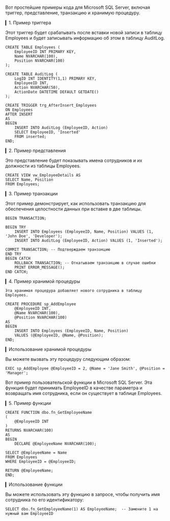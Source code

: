 Вот простейшие примеры кода для Microsoft SQL Server, включая триггер, представление, транзакцию и хранимую процедуру.

▎1. Пример триггера

Этот триггер будет срабатывать после вставки новой записи в таблицу Employees и будет записывать информацию об этом в таблицу AuditLog.

    CREATE TABLE Employees (
        EmployeeID INT PRIMARY KEY,
        Name NVARCHAR(100),
        Position NVARCHAR(100)
    );
    
    CREATE TABLE AuditLog (
        LogID INT IDENTITY(1,1) PRIMARY KEY,
        EmployeeID INT,
        Action NVARCHAR(50),
        ActionDate DATETIME DEFAULT GETDATE()
    );
    
    CREATE TRIGGER trg_AfterInsert_Employees
    ON Employees
    AFTER INSERT
    AS
    BEGIN
        INSERT INTO AuditLog (EmployeeID, Action)
        SELECT EmployeeID, 'Inserted'
        FROM inserted;
    END;


▎2. Пример представления

Это представление будет показывать имена сотрудников и их должности из таблицы Employees.

    CREATE VIEW vw_EmployeeDetails AS
    SELECT Name, Position
    FROM Employees;


▎3. Пример транзакции

Этот пример демонстрирует, как использовать транзакцию для обеспечения целостности данных при вставке в две таблицы.

    BEGIN TRANSACTION;
    
    BEGIN TRY
        INSERT INTO Employees (EmployeeID, Name, Position) VALUES (1, 'John Doe', 'Developer');
        INSERT INTO AuditLog (EmployeeID, Action) VALUES (1, 'Inserted');
    
    COMMIT TRANSACTION; -- Подтверждаем транзакцию
    END TRY
    BEGIN CATCH
        ROLLBACK TRANSACTION; -- Откатываем транзакцию в случае ошибки
        PRINT ERROR_MESSAGE();
    END CATCH;
    
    
▎4. Пример хранимой процедуры
    
    Эта хранимая процедура добавляет нового сотрудника в таблицу Employees.
    
    CREATE PROCEDURE sp_AddEmployee
        @EmployeeID INT,
        @Name NVARCHAR(100),
        @Position NVARCHAR(100)
    AS
    BEGIN
        INSERT INTO Employees (EmployeeID, Name, Position)
        VALUES (@EmployeeID, @Name, @Position);
    END;


▎Использование хранимой процедуры

Вы можете вызвать эту процедуру следующим образом:

    EXEC sp_AddEmployee @EmployeeID = 2, @Name = 'Jane Smith', @Position = 'Manager';


Вот пример пользовательской функции в Microsoft SQL Server. Эта функция будет принимать EmployeeID в качестве параметра и возвращать имя сотрудника, если он существует в таблице Employees.

▎5. Пример функции

    CREATE FUNCTION dbo.fn_GetEmployeeName
    (
        @EmployeeID INT
    )
    RETURNS NVARCHAR(100)
    AS
    BEGIN
        DECLARE @EmployeeName NVARCHAR(100);
    
    SELECT @EmployeeName = Name
    FROM Employees
    WHERE EmployeeID = @EmployeeID;
    
    RETURN @EmployeeName;
    END;

▎Использование функции

Вы можете использовать эту функцию в запросе, чтобы получить имя сотрудника по его идентификатору:

    SELECT dbo.fn_GetEmployeeName(1) AS EmployeeName;  -- Замените 1 на нужный вам EmployeeID
